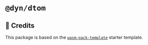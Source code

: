 # `@dyn/dtom`

## 🌟 Credits

This package is based on the [`wasm-pack-template`](https://rustwasm.github.io/docs/wasm-pack/tutorials/npm-browser-packages/index.html) starter template.